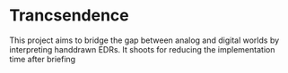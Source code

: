 # Trancsendence
This project aims to bridge the gap between analog and digital worlds by interpreting handdrawn EDRs. It shoots for reducing the implementation time after briefing 